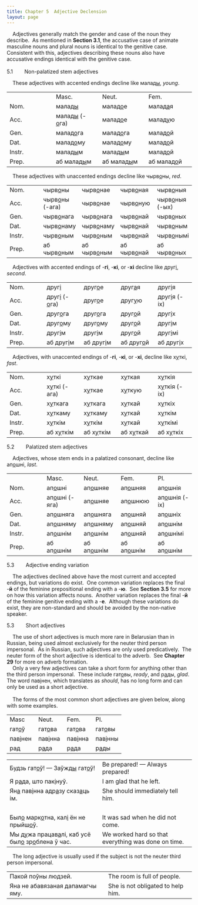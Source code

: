 ```yaml
---
title: Chapter 5  Adjective Declension  
layout: page
---
```


 
    Adjectives generally match the gender and case of the noun they
describe.  As mentioned in <span style="font-weight: bold;">Section
3.1</span>, the accusative case of animate masculine nouns and plural
nouns is identical to the genitive case.  Consistent with this,
adjectives describing these nouns also have accusative endings identical
with the genitive case.  
   
5.1        Non-palatized stem adjectives  
  
    These adjectives with accented endings decline like
малад<span style="text-decoration: underline;">ы</span>,
<span style="font-style: italic;">young</span>.  
  

<table>
<colgroup>
<col style="width: 25%" />
<col style="width: 25%" />
<col style="width: 25%" />
<col style="width: 25%" />
</colgroup>
<tbody>
<tr class="odd">
<td><br />
</td>
<td>Masc.<br />
</td>
<td>Neut.<br />
</td>
<td>Fem.<br />
</td>
</tr>
<tr class="even">
<td>Nom.<br />
</td>
<td>малад<span style="text-decoration: underline;">ы</span><br />
</td>
<td>малад<span style="text-decoration: underline;">о</span>е<br />
</td>
<td>малад<span style="text-decoration: underline;">а</span>я<br />
</td>
</tr>
<tr class="odd">
<td>Acc.<br />
</td>
<td>малад<span style="text-decoration: underline;">ы</span> (-<span style="text-decoration: underline;">о</span>га)<br />
</td>
<td>малад<span style="text-decoration: underline;">о</span>е<br />
</td>
<td>малад<span style="text-decoration: underline;">у</span>ю<br />
</td>
</tr>
<tr class="even">
<td>Gen.<br />
</td>
<td>малад<span style="text-decoration: underline;">о</span>га</td>
<td>малад<span style="text-decoration: underline;">о</span>га<br />
</td>
<td>малад<span style="text-decoration: underline;">о</span>й<br />
</td>
</tr>
<tr class="odd">
<td>Dat.<br />
</td>
<td>малад<span style="text-decoration: underline;">о</span>му</td>
<td>малад<span style="text-decoration: underline;">о</span>му<br />
</td>
<td>малад<span style="text-decoration: underline;">о</span>й<br />
</td>
</tr>
<tr class="even">
<td>Instr.<br />
</td>
<td>малад<span style="text-decoration: underline;">ы</span>м<br />
</td>
<td>малад<span style="text-decoration: underline;">ы</span>м<br />
</td>
<td>малад<span style="text-decoration: underline;">о</span>й<br />
</td>
</tr>
<tr class="odd">
<td>Prep.<br />
</td>
<td>аб малад<span style="text-decoration: underline;">ы</span>м<br />
</td>
<td>аб малад<span style="text-decoration: underline;">ы</span>м<br />
</td>
<td>аб малад<span style="text-decoration: underline;">о</span>й<br />
</td>
</tr>
</tbody>
</table>

  
    These adjectives with unaccented endings decline like
чырв<span style="text-decoration: underline;">о</span>ны,
<span style="font-style: italic;">red</span>.  
  

<table>
<colgroup>
<col style="width: 20%" />
<col style="width: 20%" />
<col style="width: 20%" />
<col style="width: 20%" />
<col style="width: 20%" />
</colgroup>
<tbody>
<tr class="odd">
<td>Nom.<br />
</td>
<td>чырв<span style="text-decoration: underline;">о</span>ны<br />
</td>
<td>чырв<span style="text-decoration: underline;">о</span>нае</td>
<td>чырв<span style="text-decoration: underline;">о</span>ная</td>
<td>чырв<span style="text-decoration: underline;">о</span>ныя</td>
</tr>
<tr class="even">
<td>Acc.<br />
</td>
<td>чырв<span style="text-decoration: underline;">о</span>ны (-ага)<br />
</td>
<td>чырв<span style="text-decoration: underline;">о</span>нае</td>
<td>чырв<span style="text-decoration: underline;">о</span>ную</td>
<td>чырв<span style="text-decoration: underline;">о</span>ныя (-ых)<br />
</td>
</tr>
<tr class="odd">
<td>Gen.<br />
</td>
<td>чырв<span style="text-decoration: underline;">о</span>нага</td>
<td>чырв<span style="text-decoration: underline;">о</span>нага</td>
<td>чырв<span style="text-decoration: underline;">о</span>най</td>
<td>чырв<span style="text-decoration: underline;">о</span>ных</td>
</tr>
<tr class="even">
<td>Dat.<br />
</td>
<td>чырв<span style="text-decoration: underline;">о</span>наму</td>
<td>чырв<span style="text-decoration: underline;">о</span>наму</td>
<td>чырв<span style="text-decoration: underline;">о</span>най</td>
<td>чырв<span style="text-decoration: underline;">о</span>ным</td>
</tr>
<tr class="odd">
<td>Instr.<br />
</td>
<td>чырв<span style="text-decoration: underline;">о</span>ным</td>
<td>чырв<span style="text-decoration: underline;">о</span>ным</td>
<td>чырв<span style="text-decoration: underline;">о</span>най</td>
<td>чырв<span style="text-decoration: underline;">о</span>нымі</td>
</tr>
<tr class="even">
<td>Prep.<br />
</td>
<td>аб чырв<span style="text-decoration: underline;">о</span>ным</td>
<td>аб чырв<span style="text-decoration: underline;">о</span>ным</td>
<td>аб чырв<span style="text-decoration: underline;">о</span>най</td>
<td>аб чырв<span style="text-decoration: underline;">о</span>ных</td>
</tr>
</tbody>
</table>

  
    Adjectives with accented endings of
-<span style="font-weight: bold;">гі</span>,
-<span style="font-weight: bold;">кі</span>, or
-<span style="font-weight: bold;">хі</span> decline like
друг<span style="text-decoration: underline;">і</span>,
<span style="font-style: italic;">second</span>.  
  

<table>
<colgroup>
<col style="width: 20%" />
<col style="width: 20%" />
<col style="width: 20%" />
<col style="width: 20%" />
<col style="width: 20%" />
</colgroup>
<tbody>
<tr class="odd">
<td>Nom.<br />
</td>
<td>друг<span style="text-decoration: underline;">і</span><br />
</td>
<td>друг<span style="text-decoration: underline;">о</span>е</td>
<td>друг<span style="text-decoration: underline;">а</span>я</td>
<td>друг<span style="text-decoration: underline;">і</span>я</td>
</tr>
<tr class="even">
<td>Acc.<br />
</td>
<td>друг<span style="text-decoration: underline;">і</span> (-<span style="text-decoration: underline;">о</span>га)<br />
</td>
<td>друг<span style="text-decoration: underline;">о</span>е</td>
<td>друг<span style="text-decoration: underline;">у</span>ю</td>
<td>друг<span style="text-decoration: underline;">і</span>я (-іх)<br />
</td>
</tr>
<tr class="odd">
<td>Gen.<br />
</td>
<td>друг<span style="text-decoration: underline;">о</span>га</td>
<td>друг<span style="text-decoration: underline;">о</span>га</td>
<td>друг<span style="text-decoration: underline;">о</span>й</td>
<td>друг<span style="text-decoration: underline;">і</span>х</td>
</tr>
<tr class="even">
<td>Dat.<br />
</td>
<td>друг<span style="text-decoration: underline;">о</span>му</td>
<td>друг<span style="text-decoration: underline;">о</span>му</td>
<td>друг<span style="text-decoration: underline;">о</span>й</td>
<td>друг<span style="text-decoration: underline;">і</span>м</td>
</tr>
<tr class="odd">
<td>Instr.<br />
</td>
<td>друг<span style="text-decoration: underline;">і</span>м</td>
<td>друг<span style="text-decoration: underline;">і</span>м</td>
<td>друг<span style="text-decoration: underline;">о</span>й</td>
<td>друг<span style="text-decoration: underline;">і</span>мі</td>
</tr>
<tr class="even">
<td>Prep.<br />
</td>
<td>аб друг<span style="text-decoration: underline;">і</span>м</td>
<td>аб друг<span style="text-decoration: underline;">і</span>м</td>
<td>аб друг<span style="text-decoration: underline;">о</span>й</td>
<td>аб друг<span style="text-decoration: underline;">і</span>х</td>
</tr>
</tbody>
</table>

  
    Adjectives, with unaccented endings of
-<span style="font-weight: bold;">гі</span>,
-<span style="font-weight: bold;">кі</span>, or
-<span style="font-weight: bold;">хі</span>, decline like
х<span style="text-decoration: underline;">у</span>ткі,
<span style="font-style: italic;">fast</span>.  
  

<table>
<colgroup>
<col style="width: 20%" />
<col style="width: 20%" />
<col style="width: 20%" />
<col style="width: 20%" />
<col style="width: 20%" />
</colgroup>
<tbody>
<tr class="odd">
<td>Nom.<br />
</td>
<td>х<span style="text-decoration: underline;">у</span>ткі<br />
</td>
<td>х<span style="text-decoration: underline;">у</span>ткае</td>
<td>х<span style="text-decoration: underline;">у</span>ткая</td>
<td>х<span style="text-decoration: underline;">у</span>ткія</td>
</tr>
<tr class="even">
<td>Acc.<br />
</td>
<td>х<span style="text-decoration: underline;">у</span>ткі (-ага)<br />
</td>
<td>х<span style="text-decoration: underline;">у</span>ткае<br />
</td>
<td>х<span style="text-decoration: underline;">у</span>ткую</td>
<td>х<span style="text-decoration: underline;">у</span>ткія (-іх)<br />
</td>
</tr>
<tr class="odd">
<td>Gen.<br />
</td>
<td>х<span style="text-decoration: underline;">у</span>ткага</td>
<td>х<span style="text-decoration: underline;">у</span>ткага</td>
<td>х<span style="text-decoration: underline;">у</span>ткай</td>
<td>х<span style="text-decoration: underline;">у</span>ткіх</td>
</tr>
<tr class="even">
<td>Dat.<br />
</td>
<td>х<span style="text-decoration: underline;">у</span>ткаму</td>
<td>х<span style="text-decoration: underline;">у</span>ткаму</td>
<td>х<span style="text-decoration: underline;">у</span>ткай</td>
<td>х<span style="text-decoration: underline;">у</span>ткім</td>
</tr>
<tr class="odd">
<td>Instr.<br />
</td>
<td>х<span style="text-decoration: underline;">у</span>ткім</td>
<td>х<span style="text-decoration: underline;">у</span>ткім</td>
<td>х<span style="text-decoration: underline;">у</span>ткай</td>
<td>х<span style="text-decoration: underline;">у</span>ткімі</td>
</tr>
<tr class="even">
<td>Prep.<br />
</td>
<td>аб х<span style="text-decoration: underline;">у</span>ткім</td>
<td>аб х<span style="text-decoration: underline;">у</span>ткім</td>
<td>аб х<span style="text-decoration: underline;">у</span>ткай</td>
<td>аб х<span style="text-decoration: underline;">у</span>ткіх</td>
</tr>
</tbody>
</table>

  
  
5.2        Palatized stem adjectives  
  
    Adjectives, whose stem ends in a palatized consonant, decline like
ап<span style="text-decoration: underline;">о</span>шні,
<span style="font-style: italic;">last</span>.  
  

<table>
<colgroup>
<col style="width: 20%" />
<col style="width: 20%" />
<col style="width: 20%" />
<col style="width: 20%" />
<col style="width: 20%" />
</colgroup>
<tbody>
<tr class="odd">
<td><br />
</td>
<td>Masc.<br />
</td>
<td>Neut.<br />
</td>
<td>Fem.<br />
</td>
<td>Pl.<br />
</td>
</tr>
<tr class="even">
<td>Nom.<br />
</td>
<td>ап<span style="text-decoration: underline;">о</span>шні<br />
</td>
<td>ап<span style="text-decoration: underline;">о</span>шняе</td>
<td>ап<span style="text-decoration: underline;">о</span>шняя</td>
<td>ап<span style="text-decoration: underline;">о</span>шнія</td>
</tr>
<tr class="odd">
<td>Acc.<br />
</td>
<td>ап<span style="text-decoration: underline;">о</span>шні (-яга)<br />
</td>
<td>ап<span style="text-decoration: underline;">о</span>шняе</td>
<td>ап<span style="text-decoration: underline;">о</span>шнюю</td>
<td>ап<span style="text-decoration: underline;">о</span>шнія (-іх)<br />
</td>
</tr>
<tr class="even">
<td>Gen.<br />
</td>
<td>ап<span style="text-decoration: underline;">о</span>шняга</td>
<td>ап<span style="text-decoration: underline;">о</span>шняга</td>
<td>ап<span style="text-decoration: underline;">о</span>шняй</td>
<td>ап<span style="text-decoration: underline;">о</span>шніх</td>
</tr>
<tr class="odd">
<td>Dat.<br />
</td>
<td>ап<span style="text-decoration: underline;">о</span>шняму</td>
<td>ап<span style="text-decoration: underline;">о</span>шняму</td>
<td>ап<span style="text-decoration: underline;">о</span>шняй</td>
<td>ап<span style="text-decoration: underline;">о</span>шнім</td>
</tr>
<tr class="even">
<td>Instr.<br />
</td>
<td>ап<span style="text-decoration: underline;">о</span>шнім</td>
<td>ап<span style="text-decoration: underline;">о</span>шнім</td>
<td>ап<span style="text-decoration: underline;">о</span>шняй</td>
<td>ап<span style="text-decoration: underline;">о</span>шнімі</td>
</tr>
<tr class="odd">
<td>Prep.<br />
</td>
<td>аб ап<span style="text-decoration: underline;">о</span>шнім</td>
<td>аб ап<span style="text-decoration: underline;">о</span>шнім</td>
<td>аб ап<span style="text-decoration: underline;">о</span>шнім</td>
<td>аб ап<span style="text-decoration: underline;">о</span>шнім</td>
</tr>
</tbody>
</table>

  
  
5.3        Adjective ending variation  
  
    The adjectives declined above have the most current and accepted
endings, but variations do exist.  One common variation replaces the
final -<span style="font-weight: bold;">й</span> of the feminine
prepositional ending with a -<span style="font-weight: bold;">ю</span>. 
See <span style="font-weight: bold;">Section 3.5</span> for more on how
this variation affects nouns.  Another variation replaces the final
-<span style="font-weight: bold;">й</span> of the feminine genitive
ending with a -<span style="font-weight: bold;">е</span>.  Although
these variations do exist, they are non-standard and should be avoided
by the non-native speaker.  
  
5.3        Short adjectives  
  
    The use of short adjectives is much more rare in Belarusian than in
Russian, being used almost exclusively for the neuter third person
impersonal.  As in Russian, such adjectives are only used
predicatively.  The neuter form of the short adjective is identical to
the adverb.  See <span style="font-weight: bold;">Chapter 29</span> for
more on adverb formation.  
    Only a very few adjectives can take a short form for anything other
than the third person impersonal.  These include
гат<span style="text-decoration: underline;">о</span>вы,
<span style="font-style: italic;">ready</span>, and
р<span style="text-decoration: underline;">а</span>ды,
<span style="font-style: italic;">glad</span>.  The word
пав<span style="text-decoration: underline;">і</span>нен, which
translates as <span style="font-style: italic;">should</span>, has no
long form and can only be used as a short adjective.  
   
    The forms of the most common short adjectives are given below, along
with some examples.  
  

<table>
<colgroup>
<col style="width: 25%" />
<col style="width: 25%" />
<col style="width: 25%" />
<col style="width: 25%" />
</colgroup>
<tbody>
<tr class="odd">
<td>Masc<br />
</td>
<td>Neut.<br />
</td>
<td>Fem.<br />
</td>
<td>Pl.<br />
</td>
</tr>
<tr class="even">
<td>гат<span style="text-decoration: underline;">о</span>ў<br />
</td>
<td>гат<span style="text-decoration: underline;">о</span>ва<br />
</td>
<td>гат<span style="text-decoration: underline;">о</span>ва<br />
</td>
<td>гат<span style="text-decoration: underline;">о</span>вы<br />
</td>
</tr>
<tr class="odd">
<td>пав<span style="text-decoration: underline;">і</span>нен<br />
</td>
<td>пав<span style="text-decoration: underline;">і</span>нна<br />
</td>
<td>пав<span style="text-decoration: underline;">і</span>нна<br />
</td>
<td>пав<span style="text-decoration: underline;">і</span>нны<br />
</td>
</tr>
<tr class="even">
<td>рад<br />
</td>
<td>р<span style="text-decoration: underline;">а</span>да<br />
</td>
<td>р<span style="text-decoration: underline;">а</span>да<br />
</td>
<td>р<span style="text-decoration: underline;">а</span>ды<br />
</td>
</tr>
</tbody>
</table>

  
  

<table>
<colgroup>
<col style="width: 50%" />
<col style="width: 50%" />
</colgroup>
<tbody>
<tr class="odd">
<td>Будзь гат<span style="text-decoration: underline;">о</span>ў! — Заўжд<span style="text-decoration: underline;">ы</span> гат<span style="text-decoration: underline;">о</span>ў!</td>
<td>Be prepared! — Always prepared!</td>
</tr>
<tr class="even">
<td>Я р<span style="text-decoration: underline;">а</span>да, што пак<span style="text-decoration: underline;">і</span>нуў.</td>
<td>I am glad that he left.</td>
</tr>
<tr class="odd">
<td>Ян<span style="text-decoration: underline;">а</span> пав<span style="text-decoration: underline;">і</span>нна адр<span style="text-decoration: underline;">а</span>зу сказ<span style="text-decoration: underline;">а</span>ць ім.</td>
<td>She should immediately tell him.</td>
</tr>
<tr class="even">
<td><br />
</td>
<td><br />
</td>
</tr>
<tr class="odd">
<td>Был<span style="text-decoration: underline;">о</span> марк<span style="text-decoration: underline;">о</span>тна, кал<span style="text-decoration: underline;">і</span> ён не прыйш<span style="text-decoration: underline;">о</span>ў.</td>
<td>It was sad when he did not come.</td>
</tr>
<tr class="even">
<td>Мы д<span style="text-decoration: underline;">у</span>жа працав<span style="text-decoration: underline;">а</span>лі, каб усё был<span style="text-decoration: underline;">о</span> зр<span style="text-decoration: underline;">о</span>блена ў час.</td>
<td>We worked hard so that everything was done on time.</td>
</tr>
</tbody>
</table>

  
    The long adjective is usually used if the subject is not the neuter
third person impersonal.  
  

|                                  |                                   |
| -------------------------------- | --------------------------------- |
| Пакой поўны людзей.              | The room is full of people.       |
| Яна не абавязаная дапамагчы яму. | She is not obligated to help him. |

  
  

